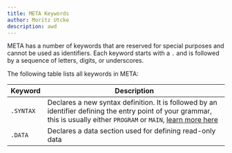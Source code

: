 ```yaml
---
title: META Keywords
author: Moritz Utcke
description: awd
---
```


META has a number of keywords that are reserved for special purposes and cannot be used as identifiers. 
Each keyword starts with a `.` and is followed by a sequence of letters, digits, or underscores.

The following table lists all keywords in META:

| Keyword | Description |
| ------- | ----------- |
| `.SYNTAX` | Declares a new syntax definition. It is followed by an identifier defining the entry point of your grammar, this is usually either `PROGRAM` or `MAIN`, [learn more here](./) |
| `.DATA` | Declares a data section used for defining read-only data |
